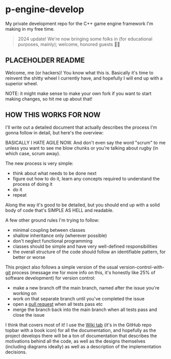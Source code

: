 # p-engine-develop

My private development repo for the C++ game engine framework I'm making in my free time.

>2024 update! We're now bringing some folks in (for educational purposes, mainly); welcome, honored guests 📿🙏

## PLACEHOLDER README

Welcome, me (or hackers)! You know what this is. Basically it's time to reinvent the shitty wheel I currently have, and hopefully I will end up with a superior wheel. 

NOTE: it might make sense to make your own fork if you want to start making changes, so hit me up about that!

## HOW THIS WORKS FOR NOW

I'll write out a detailed document that actually describes the process I'm gonna follow in detail, but here's the overview:

BASICALLY I HATE AGILE NOW. And don't even say the word "scrum" to me unless you want to see me blow chunks or you're talking about rugby (in which case, scrum away).

The new process is very simple:
* think about what needs to be done next
* figure out how to do it, learn any concepts required to understand the process of doing it
* do it
* repeat

Along the way it's good to be detailed, but you should end up with a solid body of code that's SIMPLE AS HELL and readable. 

A few other ground rules I'm trying to follow:
* minimal coupling between classes
* shallow inheritance only (wherever possible)
* don't neglect functional programming
* classes should be simple and have very well-defined responsibilities
* the overall structure of the code should follow an identifiable pattern, for better or worse

This project also follows a simple version of the usual version-control-with-[git](https://en.wikipedia.org/wiki/Git) process (message me for more info on this, it's honestly like 25% of software development) for version control:
  - make a new branch off the main branch, named after the issue you're working on
  - work on that separate branch until you've completed the issue
  - open a [pull request](https://en.wikipedia.org/wiki/Distributed_version_control#Pull_requests) when all tests pass etc
  - merge the branch back into the main branch when all tests pass and close the issue 

I think that covers most of it! I use the [Wiki tab](https://github.com/jabronicus/p-engine-develop/wiki) (it's in the GitHub repo topbar with a book icon) for all the documentation, and hopefully as the project develops there will be a ton of documentation that describes the motivations behind all the code, as well as the designs themselves (including diagrams ideally) as well as a description of the implementation decisions.
